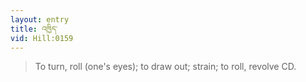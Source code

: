 ```yaml
---
layout: entry
title: འཁྱིད་
vid: Hill:0159
---
```

> To turn, roll (one's eyes); to draw out; strain; to roll, revolve CD.
